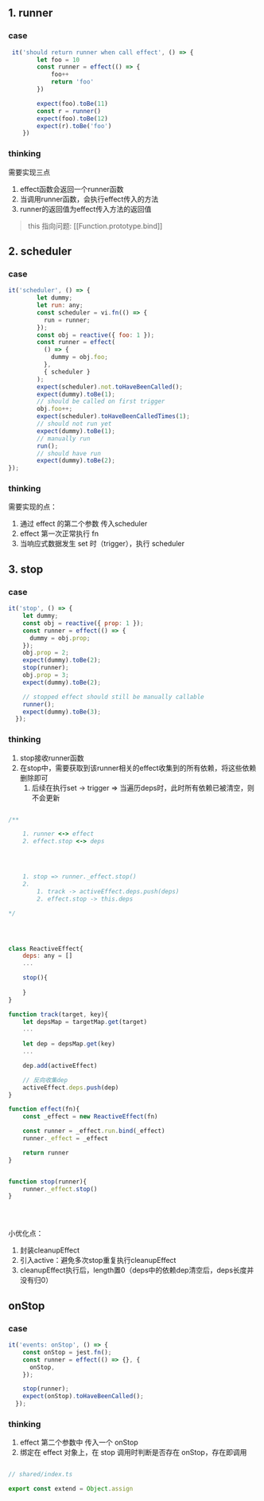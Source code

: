 ## 1. runner
### case

```javascript
 it('should return runner when call effect', () => {
        let foo = 10
        const runner = effect(() => {
            foo++
            return 'foo'
        })

        expect(foo).toBe(11)
        const r = runner()
        expect(foo).toBe(12)
        expect(r).toBe('foo')
    })
```
### thinking

需要实现三点
1. effect函数会返回一个runner函数
2. 当调用runner函数，会执行effect传入的方法
3. runner的返回值为effect传入方法的返回值

> this 指向问题: [[Function.prototype.bind]]



## 2. scheduler
### case

```javascript
it('scheduler', () => {
        let dummy;
        let run: any;
        const scheduler = vi.fn(() => {
          run = runner;
        });
        const obj = reactive({ foo: 1 });
        const runner = effect(
          () => {
            dummy = obj.foo;
          },
          { scheduler }
        );
        expect(scheduler).not.toHaveBeenCalled();
        expect(dummy).toBe(1);
        // should be called on first trigger
        obj.foo++;
        expect(scheduler).toHaveBeenCalledTimes(1);
        // should not run yet
        expect(dummy).toBe(1);
        // manually run
        run();
        // should have run
        expect(dummy).toBe(2);
});
```
### thinking

需要实现的点：
1. 通过 effect 的第二个参数 传入scheduler
2. effect 第一次正常执行 fn
3. 当响应式数据发生 set 时（trigger），执行 scheduler

## 3. stop
### case

```javascript
it('stop', () => {
    let dummy;
    const obj = reactive({ prop: 1 });
    const runner = effect(() => {
      dummy = obj.prop;
    });
    obj.prop = 2;
    expect(dummy).toBe(2);
    stop(runner);
    obj.prop = 3;
    expect(dummy).toBe(2);

    // stopped effect should still be manually callable
    runner();
    expect(dummy).toBe(3);
  });
```
### thinking

1. stop接收runner函数
2. 在stop中，需要获取到该runner相关的effect收集到的所有依赖，将这些依赖删除即可
	1. 后续在执行set -> trigger => 当遍历deps时，此时所有依赖已被清空，则不会更新

```javascript

/**

	1. runner <-> effect
	2. effect.stop <-> deps




	1. stop => runner._effect.stop()
	2. 
		1. track -> activeEffect.deps.push(deps)
		2. effect.stop -> this.deps

*/




class ReactiveEffect{
	deps: any = []
	...

	stop(){
		
	}
}

function track(target, key){
	let depsMap = targetMap.get(target)
	...
	
	let dep = depsMap.get(key)
	...

	dep.add(activeEffect)

	// 反向收集dep
	activeEffect.deps.push(dep)
}

function effect(fn){
	const _effect = new ReactiveEffect(fn)

	const runner = _effect.run.bind(_effect)
	runner._effect = _effect

	return runner
}


function stop(runner){
	runner._effect.stop()
}





```



小优化点：
1. 封装cleanupEffect
2. 引入active：避免多次stop重复执行cleanupEffect
3. cleanupEffect执行后，length置0（deps中的依赖dep清空后，deps长度并没有归0）


## onStop
### case
```javascript
it('events: onStop', () => {
    const onStop = jest.fn();
    const runner = effect(() => {}, {
      onStop,
    });

    stop(runner);
    expect(onStop).toHaveBeenCalled();
  });

```

### thinking

1. effect 第二个参数中 传入一个 onStop
2. 绑定在 effect 对象上，在 stop 调用时判断是否存在 onStop，存在即调用

```javascript

// shared/index.ts

export const extend = Object.assign


```
